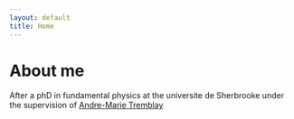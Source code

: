 ```yaml
---
layout: default
title: Home
---
```

# About me

After a phD in fundamental physics at the universite de Sherbrooke under the supervision of
[Andre-Marie Tremblay](https://www.physique.usherbrooke.ca/pages/tremblay)
